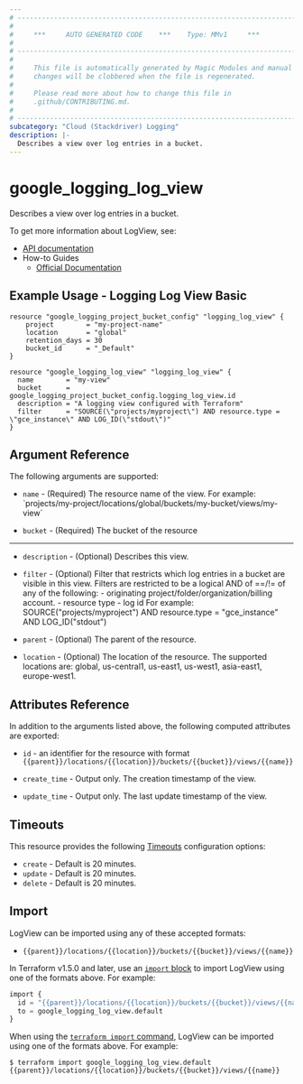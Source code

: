 ```yaml
---
# ----------------------------------------------------------------------------
#
#     ***     AUTO GENERATED CODE    ***    Type: MMv1     ***
#
# ----------------------------------------------------------------------------
#
#     This file is automatically generated by Magic Modules and manual
#     changes will be clobbered when the file is regenerated.
#
#     Please read more about how to change this file in
#     .github/CONTRIBUTING.md.
#
# ----------------------------------------------------------------------------
subcategory: "Cloud (Stackdriver) Logging"
description: |-
  Describes a view over log entries in a bucket.
---
```


# google_logging_log_view

Describes a view over log entries in a bucket.


To get more information about LogView, see:

* [API documentation](https://cloud.google.com/logging/docs/reference/v2/rest/v2/projects.locations.buckets.views)
* How-to Guides
    * [Official Documentation](https://cloud.google.com/logging/docs/apis)

## Example Usage - Logging Log View Basic


```hcl
resource "google_logging_project_bucket_config" "logging_log_view" {
    project        = "my-project-name"
    location       = "global"
    retention_days = 30
    bucket_id      = "_Default"
}

resource "google_logging_log_view" "logging_log_view" {
  name        = "my-view"
  bucket      = google_logging_project_bucket_config.logging_log_view.id
  description = "A logging view configured with Terraform"
  filter      = "SOURCE(\"projects/myproject\") AND resource.type = \"gce_instance\" AND LOG_ID(\"stdout\")"
}
```

## Argument Reference

The following arguments are supported:


* `name` -
  (Required)
  The resource name of the view. For example: \`projects/my-project/locations/global/buckets/my-bucket/views/my-view\`

* `bucket` -
  (Required)
  The bucket of the resource


- - -


* `description` -
  (Optional)
  Describes this view.

* `filter` -
  (Optional)
  Filter that restricts which log entries in a bucket are visible in this view. Filters are restricted to be a logical AND of ==/!= of any of the following: - originating project/folder/organization/billing account. - resource type - log id For example: SOURCE("projects/myproject") AND resource.type = "gce_instance" AND LOG_ID("stdout")

* `parent` -
  (Optional)
  The parent of the resource.

* `location` -
  (Optional)
  The location of the resource. The supported locations are: global, us-central1, us-east1, us-west1, asia-east1, europe-west1.



## Attributes Reference

In addition to the arguments listed above, the following computed attributes are exported:

* `id` - an identifier for the resource with format `{{parent}}/locations/{{location}}/buckets/{{bucket}}/views/{{name}}`

* `create_time` -
  Output only. The creation timestamp of the view.

* `update_time` -
  Output only. The last update timestamp of the view.


## Timeouts

This resource provides the following
[Timeouts](https://developer.hashicorp.com/terraform/plugin/sdkv2/resources/retries-and-customizable-timeouts) configuration options:

- `create` - Default is 20 minutes.
- `update` - Default is 20 minutes.
- `delete` - Default is 20 minutes.

## Import


LogView can be imported using any of these accepted formats:

* `{{parent}}/locations/{{location}}/buckets/{{bucket}}/views/{{name}}`


In Terraform v1.5.0 and later, use an [`import` block](https://developer.hashicorp.com/terraform/language/import) to import LogView using one of the formats above. For example:

```tf
import {
  id = "{{parent}}/locations/{{location}}/buckets/{{bucket}}/views/{{name}}"
  to = google_logging_log_view.default
}
```

When using the [`terraform import` command](https://developer.hashicorp.com/terraform/cli/commands/import), LogView can be imported using one of the formats above. For example:

```
$ terraform import google_logging_log_view.default {{parent}}/locations/{{location}}/buckets/{{bucket}}/views/{{name}}
```

